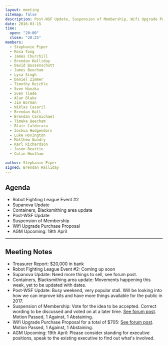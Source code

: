 ```yaml
---
layout: meeting
sitemap: false
description: Post-WSF Update, Suspension of Membership, Wifi Upgrade Purchase Proposal, AGM Upcoming 19th April 
date: 2016-03-15
time:
  open: "20:00"
  close: "20:25"
members:
  - Stephanie Piper
  - Rosa Tong
  - James Churchill
  - Brendan Halliday
  - David Bussenschutt
  - James Beecham
  - Lysa Singh
  - Daniel Zimmer
  - Timothy Reichle
  - Sven Hanzka
  - Sven Tiede
  - Alan Blake
  - Jim Borman
  - Niklas Casaril
  - Brendan Hall
  - Brendan Carmichael
  - Timeka Beecham
  - Blair Calderara
  - Joshua Hodgendorn
  - Luke Hovington
  - Matthew Gundry
  - Karl Richardson
  - Jason Beattie
  - Colin Houtham

author: Stephanie Piper
signed: Brendan Halliday
---
```


## Agenda

- Robot Fighting League Event #2
- Supanova Update
- Containers, Blacksmithing area update
- Post-WSF Update
- Suspension of Membership 
- Wifi Upgrade Purchase Proposal 
- AGM Upcoming: 19th April

---

## Meeting Notes

- Treasurer Report: $20,000 in bank
- Robot Fighting League Event #2:  Coming up soon
- Supanova Update:  Need more things to sell, see forum post.  
- Containers, Blacksmithing area update:  Movements happening this week, yet to be updated with dates. 
- Post-WSF Update:  Busy weekend, very popular stall.  Will be looking into how we can improve kits and have more things available for the public in 2017.  
- Suspension of Membership: Vote for the idea to be accepted. Correct wording to be discussed and voted on at a later time.  [See forum post](http://forum.hsbne.org/t/agenda-item-suspension-of-membership/1480).  Motion Passed, 1 Against, 1 Abstaining.  
- Wifi Upgrade Purchase Proposal for a total of $705: [See forum post](http://forum.hsbne.org/t/agenda-item-wifi-upgrade/1475).  Motion Passed, 1 Against, 1 Abstaining. 
- AGM Upcoming: 19th April:  Please consider standing for executive positions, speak to the existing executive to find out what's involved.  
